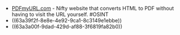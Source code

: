 - [PDFmyURL.com](https://pdfmyurl.com/) - Nifty website that converts HTML to PDF without having to visit the URL yourself. #OSINT
- ((63a39f2f-8e8e-4e92-9ca1-8c3149e1ebbe))
- ((63a3a00f-9dad-429d-af88-3f6819fa82b0))